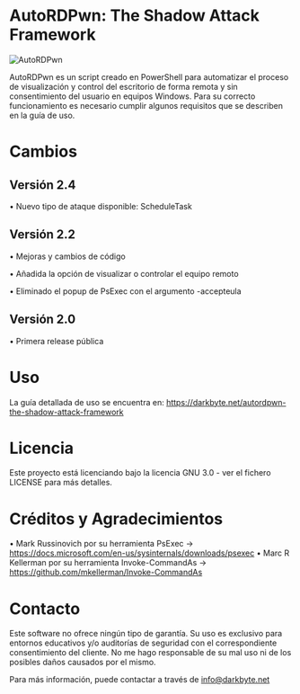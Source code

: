 # AutoRDPwn: The Shadow Attack Framework

![AutoRDPwn](https://user-images.githubusercontent.com/34335312/43462139-96c50568-94d5-11e8-87a8-89e4185e4c2a.png)

AutoRDPwn es un script creado en PowerShell para automatizar el proceso de visualización y control del escritorio de forma remota y sin consentimiento del usuario en equipos Windows. Para su correcto funcionamiento es necesario cumplir algunos requisitos que se describen en la guía de uso.

# Cambios
## Versión 2.4
• Nuevo tipo de ataque disponible: ScheduleTask

## Versión 2.2
• Mejoras y cambios de código

• Añadida la opción de visualizar o controlar el equipo remoto

• Eliminado el popup de PsExec con el argumento -accepteula


## Versión 2.0
• Primera release pública

# Uso
La guía detallada de uso se encuentra en: https://darkbyte.net/autordpwn-the-shadow-attack-framework

# Licencia
Este proyecto está licenciando bajo la licencia GNU 3.0 - ver el fichero LICENSE para más detalles.

# Créditos y Agradecimientos
• Mark Russinovich por su herramienta PsExec -> https://docs.microsoft.com/en-us/sysinternals/downloads/psexec
• Marc R Kellerman por su herramienta Invoke-CommandAs -> https://github.com/mkellerman/Invoke-CommandAs

# Contacto
Este software no ofrece ningún tipo de garantía. Su uso es exclusivo para entornos educativos y/o auditorías de seguridad con el correspondiente consentimiento del cliente. No me hago responsable de su mal uso ni de los posibles daños causados por el mismo.

Para más información, puede contactar a través de info@darkbyte.net
